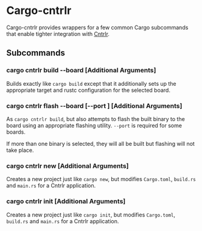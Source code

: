 # Cargo-cntrlr

Cargo-cntrlr provides wrappers for a few common Cargo subcommands that
enable tighter integration with [Cntrlr](https://crates.io/crates/cntrlr).

## Subcommands

### cargo cntrlr build --board <BOARD> [Additional Arguments]

Builds exactly like `cargo build` except that it additionally sets up
the appropriate target and rustc configuration for the selected board.

### cargo cntrlr flash --board <BOARD> [--port <PORT>] [Additional Arguments]

As `cargo cntrlr build`, but also attempts to flash the built binary
to the board using an appropriate flashing utility. `--port` is
required for some boards.

If more than one binary is selected, they will all be built but
flashing will not take place.

### cargo cntrlr new [Additional Arguments]

Creates a new project just like `cargo new`, but modifies
`Cargo.toml`, `build.rs` and `main.rs` for a Cntrlr application.

### cargo cntrlr init [Additional Arguments]

Creates a new project just like `cargo init`, but modifies
`Cargo.toml`, `build.rs` and `main.rs` for a Cntrlr application.
